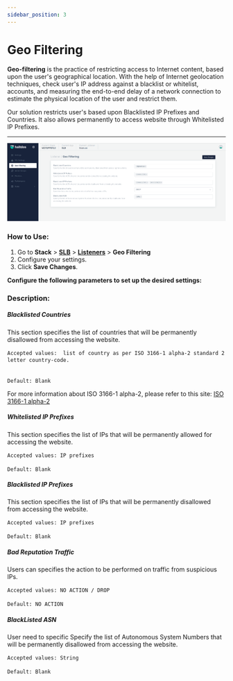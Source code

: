 ```yaml
---
sidebar_position: 3
---
```


# Geo Filtering
**Geo-filtering** is the practice of restricting access to Internet content, based upon the user's geographical location. With the help of Internet geolocation techniques, check user's IP address against a blacklist or whitelist, accounts, and measuring the end-to-end delay of a network connection to estimate the physical location of the user and restrict them.

Our solution restricts user's based upon Blacklisted IP Prefixes and Countries. It also allows permanently to access website through Whitelisted IP Prefixes.

---
![Geo Filtering](/img/adc/v7/docs/geofiltering.png)

### How to Use:

1. Go to **Stack** > [**SLB**](/v7/enterprise/adc) > [**Listeners**](./listeners.md) > **Geo Filtering** 
2. Configure your settings.
3. Click **Save Changes**.

**Configure the following parameters to set up the desired settings:**

### Description:

##### **Blacklisted Countries**

This section specifies the list of countries that will be permanently disallowed from accessing the website.

    Accepted values:  list of country as per ISO 3166-1 alpha-2 standard 2 letter country-code.


    Default: Blank 

For more information about ISO 3166-1 alpha-2, please refer to this site: [ISO 3166-1 alpha-2](https://en.wikipedia.org/wiki/ISO_3166-1_alpha-2)

##### **Whitelisted IP Prefixes**

This section specifies the list of IPs that will be permanently allowed for accessing the website.

    Accepted values: IP prefixes

    Default: Blank 

##### **Blacklisted IP Prefixes**

This section specifies the list of IPs that will be permanently disallowed from accessing the website.

    Accepted values: IP prefixes

    Default: Blank 

##### **Bad Reputation Traffic**

Users can specifies the action to be performed on traffic from suspicious IPs.

    Accepted values: NO ACTION / DROP

    Default: NO ACTION 

##### BlackListed ASN 

User need to specific Specify the list of Autonomous System Numbers that will be permanently disallowed from accessing the website.

    Accepted values: String

    Default: Blank 
